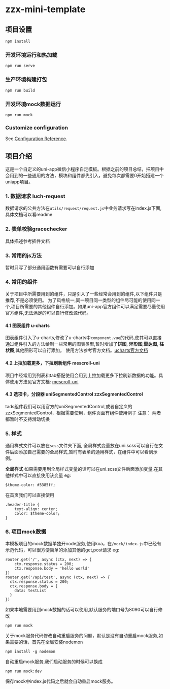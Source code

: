 # zzx-mini-template

## 项目设置
```
npm install
```

### 开发环境运行和热加载
```
npm run serve
```

### 生产环境构建打包
```
npm run build
```
### 开发环境mock数据运行
```
npm run mock
```
### Customize configuration
See [Configuration Reference](https://cli.vuejs.org/config/).

## 项目介绍
这是一个自定义的uni-app微信小程序自定模板。根据之前的项目总结，把项目中会用到的一些通用的方法，模块和组件都先引入，避免每次都需要0开始搭建一个uniapp项目。
### 1. 数据请求 luch-request
数据请求的公共方法在`utils/request/request.js`中业务请求写在index.js下面,具体文档可以看readme
### 2. 表单校验gracechecker
具体描述参考插件文档
### 3. 常用的js方法
暂时只写了部分通用函数有需要可以自行添加
### 4. 常用的组件
关于项目中所需要用到的组件，只是引入了一些经常会用到的组件,以下组件只是推荐,不是必须使用。
为了风格统一,同一项目同一类型的组件尽可能的使用同一个,项目所需要的其他组件自行添加。如果uni-app官方组件可以满足需要尽量使用官方组件,无法满足的可以自行修改源代码。
#### 4.1 图表组件 u-charts
图表组件引入了u-charts,修改了u-charts中`component.vue`的代码,使其可以直接通过组件引入的方法绘制一些常用的图表类型,暂时增加了**饼图**, **环形图**,**雷达图**, **柱状图**,其他图形可以自行添加。
使用方法参考官方文档。[ucharts官方文档](http://doc.ucharts.cn/1073940)
#### 4.2 上拉加载更多，下拉刷新组件 mescroll-uni
项目中经常用到列表和tab搭配使用会用到上拉加载更多下拉刷新数据的功能。具体使用方法见官方文档: [mescroll-uni](http://www.mescroll.com/uni.html?v=20200315)
#### 4.3 选项卡，分段器  uniSegmentedControl  zzxSegmentedControl
tads组件我们可以用官方的uniSegmentedControl,或者自定义的zzxSegmentedControl，根据需要使用，组件页面有组件使用例子
注意： 两者都暂时不支持滑动切换
### 5. 样式
通用样式文件可以放在`scss`文件夹下面, 全局样式变量放在uni.scss可以自行在文件后面添加自己需要的全局样式,暂时有表单的通用样式，在组件中可以看到示例。  
  
**全局样式**
如果需要用到全局样式变量的话可以在uni.scss文件后面添加变量,在其他样式中可以直接使用该变量
eg: 
```
$theme-color: #3385ff;
```
在首页我们可以直接使用
```
.header-title {
	text-align: center;
	color: $theme-color;
}
```

### 6. 项目mock数据
本模板项目的mock数据单独开node服务,使用koa，在`/mock/index.js`中已经有示范代码，可以很方便简单的添加其他的get,post请求
eg: 
```
router.get('/', async (ctx, next) => {
	ctx.response.status = 200;
	ctx.response.body = 'hello world'
})
router.get('/api/test', async (ctx, next) => {
  ctx.response.status = 200;
  ctx.response.body = {
    data: testList
  }
})
```
如果本地需要用到mock数据的话可以使用,默认服务的端口号为8090可以自行修改
```
npm run mock
```
关于mock服务代码修改自动重启服务的问题，默认是没有自动重启mock服务,如果需要的话，首先在全局安装nodemon

```
npm install -g nodemon
```
自动重启mock服务,我们启动服务的时候可以换成
```
npm run mock:dev
```
保存mock中index.js代码之后就会自动重启mock服务。
